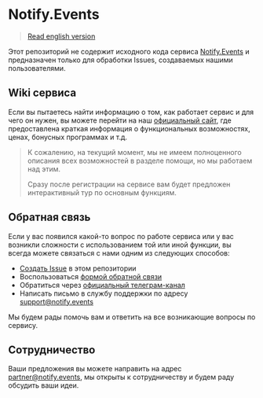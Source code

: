 # Notify.Events

> [Read english version](README.md)

Этот репозиторий не содержит исходного кода сервиса [Notify.Events](https://notify.events/) и предназначен только для обработки Issues, создаваемых нашими пользователями.

## Wiki сервиса

Если вы пытаетесь найти информацию о том, как работает сервис и для чего он нужен, 
вы можете перейти на наш [официальный сайт](https://notify.events/), где предоставлена краткая информация 
о функциональных возможностях, ценах, бонусных программах и т.д.

> К сожалению, на текущий момент, мы не имеем полноценного описания всех возможностей в разделе помощи, но мы работаем над этим.
>
> Сразу после регистрации на сервисе вам будет предложен интерактивный тур по основным функциям.

## Обратная связь

Если у вас появился какой-то вопрос по работе сервиса или у вас возникли сложности с использованием той или иной функции, вы всегда можете связаться с нами одним из следующих способов:

- [Создать Issue](https://github.com/notify-events/notify-events/issues/new) в этом репозитории
- Воспользоваться [формой обратной связи](https://notify.events/ru/contacts)
- Обратиться через [официальный телеграм-канал](https://t.me/NotifyEvents_ru)
- Написать письмо в службу поддержки по адресу [support@notify.events](mailto:support@notify.events)

Мы будем рады помочь вам и ответить на все возникающие вопросы по сервису.

## Сотрудничество

Ваши предложения вы можете направить на адрес [partner@notify.events](mailto:partner@notify.events), мы открыты 
к сотрудничеству и будем раду обсудить ваши идеи.